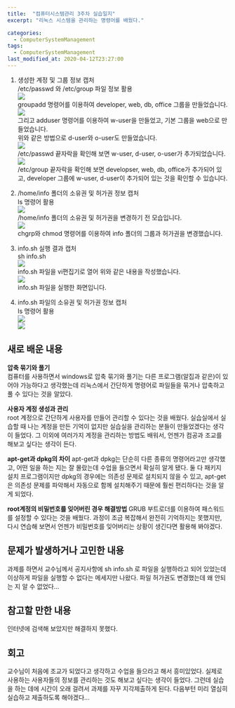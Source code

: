 ```yaml
---
title:  "컴퓨터시스템관리 3주차 실습일지"
excerpt: "리눅스 시스템을 관리하는 명령어를 배웠다."

categories:
  - ComputerSystemManagement
tags:
  - ComputerSystemManagement
last_modified_at: 2020-04-12T23:27:00
---
```

1) 생성한 계정 및 그룹 정보 캡처  
/etc/passwd 와 /etc/group 파일 정보 활용  
![](https://salmon99.github.io/assets/images/4week/1.png)  
groupadd 명령어를 이용하여 developer, web, db, office 그룹을 만들었습니다.
![](https://salmon99.github.io/assets/images/4week/2.png)  
그리고 adduser 명령어를 이용하여 w-user을 만들었고, 기본 그룹을 web으로 만들었습니다.  
위와 같은 방법으로 d-user와 o-user도 만들었습니다.  
![](https://salmon99.github.io/assets/images/4week/3.png)  
/etc/passwd 끝자락을 확인해 보면 w-user, d-user, o-user가 추가되었습니다.  
![](https://salmon99.github.io/assets/images/4week/4.png)  
/etc/group 끝자락을 확인해 보면 developser, web, db, office가 추가되어 있고, developer 그룹에 w-user, d-user이 추가되어 있는 것을 확인할 수 있습니다.  
  
2) /home/info 폴더의 소유권 및 허가권 정보 캡처  
ls 명령어 활용  
![](https://salmon99.github.io/assets/images/4week/5.png)  
/home/info 폴더의 소유권 및 허가권을 변경하기 전 모습입니다.  
![](https://salmon99.github.io/assets/images/4week/6.png)  
chgrp와 chmod 명령어를 이용하여 info 폴더의 그룹과 허가권을 변경했습니다.  
  
3) info.sh 실행 결과 캡처  
sh info.sh  
![](https://salmon99.github.io/assets/images/4week/8.png)  
info.sh 파일을 vi편집기로 열어 위와 같은 내용을 작성했습니다.  
![](https://salmon99.github.io/assets/images/4week/7.png)  
info.sh 파일을 실행한 화면입니다.  
  
4) info.sh 파일의 소유권 및 허가권 정보 캡처  
ls 명령어 활용  
![](https://salmon99.github.io/assets/images/4week/9.png)  
![](https://salmon99.github.io/assets/images/4week/10.png)  
  
## 새로 배운 내용  
**압축 묶기와 풀기**  
컴퓨터를 사용하면서 windows로 압축 묶기와 풀기는 다른 프로그램(알집과 같은)이 있어야 가능하다고 생각했는데 리눅스에서 간단하게 명령어로 파일들을 묶거나 압축하고 풀 수 있다는 것을 알았다.  
  
**사용자 계정 생성과 관리**  
root 계정으로 간단하게 사용자를 만들어 관리할 수 있다는 것을 배웠다. 실습실에서 실습할 때 나는 계정을 만든 기억이 없지만 실습실을 관리하는 분들이 만들었겠다는 생각이 들었다. 
그 이외에 여러가지 계정을 관리하는 방법도 배워서, 언젠가 컴공과 조교를 해보고 싶다는 생각이 든다.  
  
**apt-get과 dpkg의 차이**
apt-get과 dpkg는 단순히 다른 종류의 명령어라고만 생각했고, 어떤 일을 하는 지는 잘 몰랐는데 수업을 들으면서 확실히 알게 됐다. 둘 다 패키지 설치 프로그램이지만 dpkg의 경우에는 의존성 문제로 설치되지 않을 수 있고, apt-get은 의존성 문제를 파악해서 자동으로 함께 설치해주기 때문에 훨씬 편리하다는 것을 알게 되었다.
  
**root계정의 비밀번호를 잊어버린 경우 해결방법**
GRUB 부트로더를 이용하여 패스워드를 설정할 수 있다는 것을 배웠다. 과정이 조금 복잡해서 완전히 기억하지는 못했지만, 다시 연습해 보면서 언젠가 비밀번호를 잊어버리는 상황이 생긴다면 활용해 봐야겠다.
  
## 문제가 발생하거나 고민한 내용  
과제를 하면서 교수님께서 공지사항에 sh info.sh 로 파일을 실행하라고 되어 있었는데 이상하게 파일을 실행할 수 없다는 메세지만 나왔다. 파일 허가권도 변경했는데 왜 안되는 지 알 수 없었다...   
  
## 참고할 만한 내용  
인터넷에 검색해 보았지만 해결하지 못했다.
  
## 회고    
교수님이 처음에 조교가 되었다고 생각하고 수업을 들으라고 해서 흥미있었다. 실제로 사용하는 사용자들의 정보를 관리하는 것도 해보고 싶다는 생각이 들었다. 그런데 실습을 하는 데에 시간이 오래 걸려서 과제를 자꾸 지각제출하게 된다. 다음부턴 미리 열심히 실습하고 제출하도록 해야겠다... 